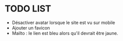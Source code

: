 # TODO LIST #

* Désactiver avatar lorsque le site est vu sur mobile
* Ajouter un favicon
* Mailto : le lien est bleu alors qu'il devrait être jaune.
